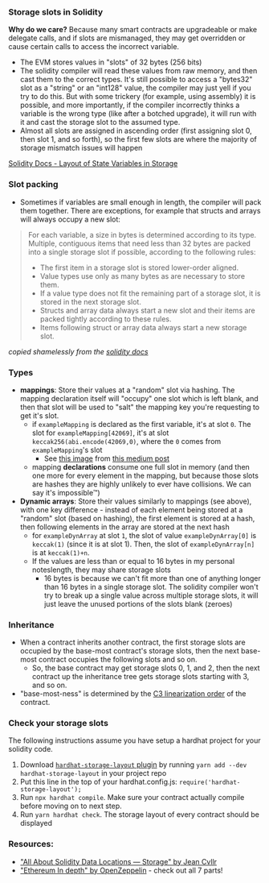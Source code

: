 ### Storage slots in Solidity

**Why do we care?** Because many smart contracts are upgradeable or make delegate calls, and if slots are mismanaged, they may get overridden or cause certain calls to access the incorrect variable. 
- The EVM stores values in "slots" of 32 bytes (256 bits)
- The solidity compiler will read these values from raw memory, and then cast them to the correct types. It's still possible to access a "bytes32" slot as a "string" or an "int128" value, the compiler may just yell if you try to do this. But with some trickery (for example, using assembly) it is possible, and more importantly, if the compiler incorrectly thinks a variable is the wrong type (like after a botched upgrade), it will run with it and cast the storage slot to the assumed type.
- Almost all slots are assigned in ascending order (first assigning slot 0, then slot 1, and so forth), so the first few slots are where the majority of storage mismatch issues will happen

[Solidity Docs - Layout of State Variables in Storage](https://docs.soliditylang.org/en/latest/internals/layout_in_storage.html#layout-of-state-variables-in-storage)

### Slot packing

- Sometimes if variables are small enough in length, the compiler will pack them together. There are exceptions, for example that structs and arrays will always occupy a new slot:
> For each variable, a size in bytes is determined according to its type. Multiple, contiguous items that need less than 32 bytes are packed into a single storage slot if possible, according to the following rules:
> - The first item in a storage slot is stored lower-order aligned.
> - Value types use only as many bytes as are necessary to store them.
> - If a value type does not fit the remaining part of a storage slot, it is stored in the next storage slot.
> - Structs and array data always start a new slot and their items are packed tightly according to these rules.
> - Items following struct or array data always start a new storage slot.

_copied shamelessly from the [solidity docs](https://docs.soliditylang.org/en/latest/internals/layout_in_storage.html#layout-of-state-variables-in-storage)_

### Types

- **mappings**: Store their values at a "random" slot via hashing. The mapping declaration itself will "occupy" one slot which is left blank, and then that slot will be used to "salt" the mapping key you're requesting to get it's slot.
  - if `exampleMapping` is declared as the first variable, it's at slot `0`. The slot for `exampleMapping[42069]`, it's at slot `keccak256(abi.encode(42069,0)`, where the `0` comes from `exampleMapping`'s slot
    - See [this image](https://miro.medium.com/max/1400/1*YKIFfJIaAlHpPrtPMXeCbA.png) from [this medium post](https://medium.com/coinmonks/solidity-tutorial-all-about-mappings-29a12269ee14) 
  - mapping **declarations** consume one full slot in memory (and then one more for every element in the mapping, but because those slots are hashes they are highly unlikely to ever have collisions. We can say it's impossible™️)
- **Dynamic arrays**: Store their values similarly to mappings (see above), with one key difference - instead of each element being stored at a "random" slot (based on hashing), the first element is stored at a hash, then following elements in the array are stored at the next hash
  - for `exampleDynArray` at slot `1`, the slot of value `exampleDynArray[0]` is `keccak(1)` (since it is at slot 1). Then, the slot of `exampleDynArray[n]` is at `keccak(1)+n`.
  - If the values are less than or equal to 16 bytes in my personal noteslength, they may share storage slots
    - 16 bytes is because we can't fit more than one of anything longer than 16 bytes in a single storage slot. The solidity compiler won't try to break up a single value across multiple storage slots, it will just leave the unused portions of the slots blank (zeroes)

### Inheritance

- When a contract inherits another contract, the first storage slots are occupied by the base-most contract's storage slots, then the next base-most contract occupies the following slots and so on. 
  - So, the base contract may get storage slots 0, 1, and 2, then the next contract up the inheritance tree gets storage slots starting with 3, and so on.
- "base-most-ness" is determined by the [C3 linearization order](https://en.wikipedia.org/wiki/C3_linearization) of the contract.

### Check your storage slots

The following instructions assume you have setup a hardhat project for your solidity code.

1. Download [`hardhat-storage-layout` plugin](https://npmmirror.com/package/hardhat-storage-layout) by running `yarn add --dev hardhat-storage-layout` in your project repo
2. Put this line in the top of your hardhat.config.js: `require('hardhat-storage-layout');`
3. Run `npx hardhat compile`. Make sure your contract actually compile before moving on to next step.  
5. Run `yarn hardhat check`. The storage layout of every contract should be displayed

### Resources:

- ["All About Solidity Data Locations — Storage" by Jean Cvllr](https://betterprogramming.pub/all-about-solidity-data-locations-part-i-storage-e50604bfc1ad)
- ["Ethereum In depth" by OpenZeppelin](https://blog.openzeppelin.com/ethereum-in-depth-part-1-968981e6f833/) - check out all 7 parts!
